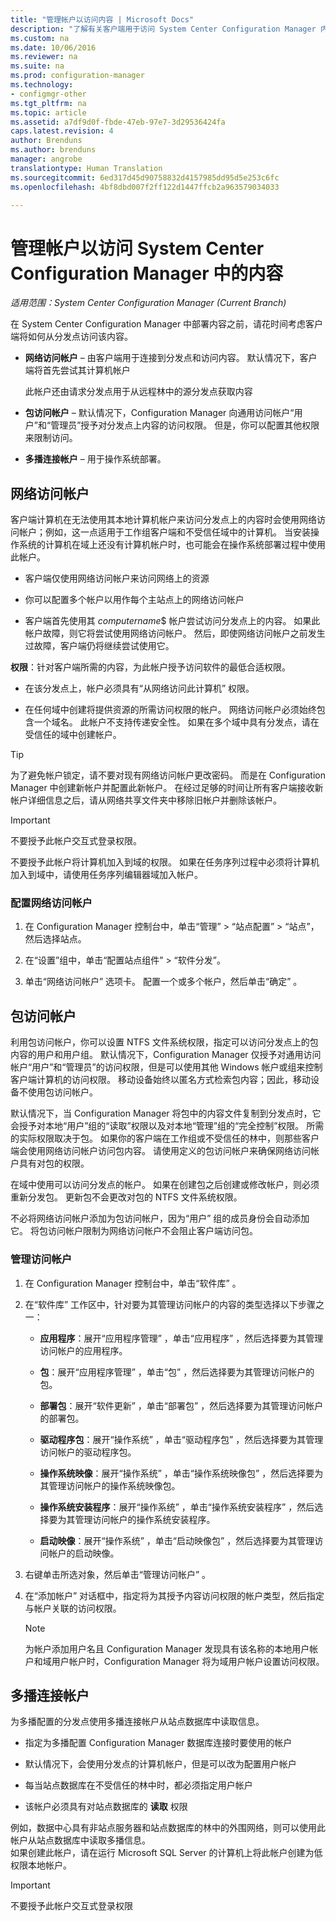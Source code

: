 ```yaml
---
title: "管理帐户以访问内容 | Microsoft Docs"
description: "了解有关客户端用于访问 System Center Configuration Manager 内容的帐户的信息。"
ms.custom: na
ms.date: 10/06/2016
ms.reviewer: na
ms.suite: na
ms.prod: configuration-manager
ms.technology:
- configmgr-other
ms.tgt_pltfrm: na
ms.topic: article
ms.assetid: a7df9d0f-fbde-47eb-97e7-3d29536424fa
caps.latest.revision: 4
author: Brenduns
ms.author: brenduns
manager: angrobe
translationtype: Human Translation
ms.sourcegitcommit: 6ed317d45d90758832d4157985dd95d5e253c6fc
ms.openlocfilehash: 4bf8dbd007f2ff122d1447ffcb2a963579034033

---
```

# <a name="manage-accounts-to-access-content-in-system-center-configuration-manager"></a>管理帐户以访问 System Center Configuration Manager 中的内容

*适用范围：System Center Configuration Manager (Current Branch)*

在 System Center Configuration Manager 中部署内容之前，请花时间考虑客户端将如何从分发点访问该内容。  

-   **网络访问帐户** – 由客户端用于连接到分发点和访问内容。 默认情况下，客户端将首先尝试其计算机帐户  

     此帐户还由请求分发点用于从远程林中的源分发点获取内容  

-   **包访问帐户** – 默认情况下，Configuration Manager 向通用访问帐户“用户”和“管理员”授予对分发点上内容的访问权限。 但是，你可以配置其他权限来限制访问。  

-   **多播连接帐户** – 用于操作系统部署。  

##  <a name="a-namebkmknaaa-network-access-account"></a><a name="bkmk_NAA"></a>网络访问帐户  
 客户端计算机在无法使用其本地计算机帐户来访问分发点上的内容时会使用网络访问帐户；例如，这一点适用于工作组客户端和不受信任域中的计算机。 当安装操作系统的计算机在域上还没有计算机帐户时，也可能会在操作系统部署过程中使用此帐户。  

-   客户端仅使用网络访问帐户来访问网络上的资源  

-   你可以配置多个帐户以用作每个主站点上的网络访问帐户  

-   客户端首先使用其 *computername*$ 帐户尝试访问分发点上的内容。 如果此帐户故障，则它将尝试使用网络访问帐户。 然后，即使网络访问帐户之前发生过故障，客户端仍将继续尝试使用它。  

**权限**：针对客户端所需的内容，为此帐户授予访问软件的最低合适权限。  

-   在该分发点上，帐户必须具有“从网络访问此计算机”  权限。  

-   在任何域中创建将提供资源的所需访问权限的帐户。 网络访问帐户必须始终包含一个域名。 此帐户不支持传递安全性。 如果在多个域中具有分发点，请在受信任的域中创建帐户。  

> [!TIP]  
>  为了避免帐户锁定，请不要对现有网络访问帐户更改密码。 而是在 Configuration Manager 中创建新帐户并配置此新帐户。 在经过足够的时间让所有客户端接收新帐户详细信息之后，请从网络共享文件夹中移除旧帐户并删除该帐户。  

> [!IMPORTANT]  
>  不要授予此帐户交互式登录权限。  
>   
>  不要授予此帐户将计算机加入到域的权限。 如果在任务序列过程中必须将计算机加入到域中，请使用任务序列编辑器域加入帐户。  

### <a name="to-configure-the-network-access-account"></a>配置网络访问帐户  

1.  在 Configuration Manager 控制台中，单击“管理” >   “站点配置” >  “站点”，然后选择站点。  

2.  在“设置”组中，单击“配置站点组件” > “软件分发”。  

3.  单击“网络访问帐户”  选项卡。 配置一个或多个帐户，然后单击“确定” 。  

##  <a name="a-namebkmkpaaa-package-access-accounts"></a><a name="bkmk_Paa"></a>包访问帐户  
 利用包访问帐户，你可以设置 NTFS 文件系统权限，指定可以访问分发点上的包内容的用户和用户组。 默认情况下，Configuration Manager 仅授予对通用访问帐户“用户”和“管理员”的访问权限，但是可以使用其他 Windows 帐户或组来控制客户端计算机的访问权限。 移动设备始终以匿名方式检索包内容；因此，移动设备不使用包访问帐户。  

 默认情况下，当 Configuration Manager 将包中的内容文件复制到分发点时，它会授予对本地“用户”组的“读取”权限以及对本地“管理”组的“完全控制”权限。 所需的实际权限取决于包。 如果你的客户端在工作组或不受信任的林中，则那些客户端会使用网络访问帐户访问包内容。 请使用定义的包访问帐户来确保网络访问帐户具有对包的权限。  

 在域中使用可以访问分发点的帐户。 如果在创建包之后创建或修改帐户，则必须重新分发包。 更新包不会更改对包的 NTFS 文件系统权限。  

 不必将网络访问帐户添加为包访问帐户，因为“用户”  组的成员身份会自动添加它。 将包访问帐户限制为网络访问帐户不会阻止客户端访问包。  

### <a name="to-manage-access-accounts"></a>管理访问帐户  

1.  在 Configuration Manager 控制台中，单击“软件库” 。  

2.  在“软件库”  工作区中，针对要为其管理访问帐户的内容的类型选择以下步骤之一：  

    -   **应用程序**：展开“应用程序管理” ，单击“应用程序” ，然后选择要为其管理访问帐户的应用程序。  

    -   **包**：展开“应用程序管理” ，单击“包” ，然后选择要为其管理访问帐户的包。  

    -   **部署包**：展开“软件更新” ，单击“部署包” ，然后选择要为其管理访问帐户的部署包。  

    -   **驱动程序包**：展开“操作系统” ，单击“驱动程序包” ，然后选择要为其管理访问帐户的驱动程序包。  

    -   **操作系统映像**：展开“操作系统” ，单击“操作系统映像包” ，然后选择要为其管理访问帐户的操作系统映像包。  

    -   **操作系统安装程序**：展开“操作系统” ，单击“操作系统安装程序” ，然后选择要为其管理访问帐户的操作系统安装程序。  

    -   **启动映像**：展开“操作系统” ，单击“启动映像包” ，然后选择要为其管理访问帐户的启动映像。  

3.  右键单击所选对象，然后单击“管理访问帐户” 。  

4.  在“添加帐户”  对话框中，指定将为其授予内容访问权限的帐户类型，然后指定与帐户关联的访问权限。  

    > [!NOTE]  
    >  为帐户添加用户名且 Configuration Manager 发现具有该名称的本地用户帐户和域用户帐户时，Configuration Manager 将为域用户帐户设置访问权限。  

##  <a name="a-namebkmkmultia-multicast-connection-account"></a><a name="bkmk_multi"></a>多播连接帐户  
 为多播配置的分发点使用多播连接帐户从站点数据库中读取信息。  

-   指定为多播配置 Configuration Manager 数据库连接时要使用的帐户  

-   默认情况下，会使用分发点的计算机帐户，但是可以改为配置用户帐户  

-   每当站点数据库在不受信任的林中时，都必须指定用户帐户  

-   该帐户必须具有对站点数据库的 **读取** 权限  

例如，数据中心具有非站点服务器和站点数据库的林中的外围网络，则可以使用此帐户从站点数据库中读取多播信息。  
如果创建此帐户，请在运行 Microsoft SQL Server 的计算机上将此帐户创建为低权限本地帐户。  

> [!IMPORTANT]  
>  不要授予此帐户交互式登录权限  



<!--HONumber=Dec16_HO3-->


